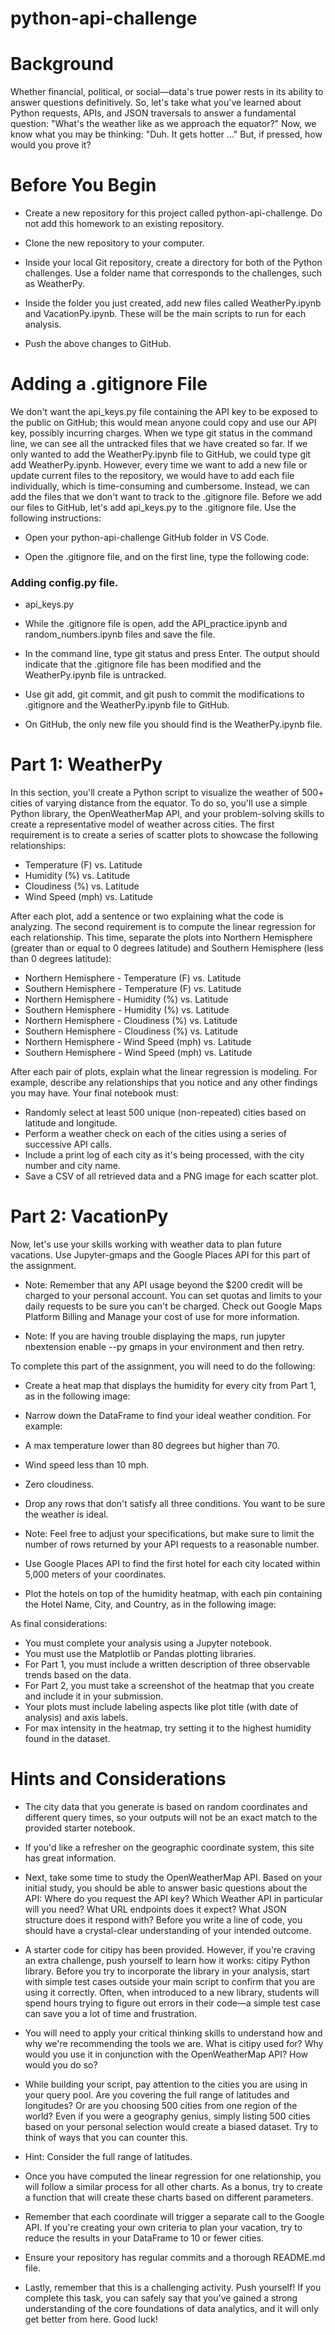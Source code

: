 # python-api-challenge

# Background
Whether financial, political, or social—data's true power rests in its ability to answer questions definitively. So, let's take what you've learned about Python requests, APIs, and JSON traversals to answer a fundamental question: "What's the weather like as we approach the equator?"
Now, we know what you may be thinking: "Duh. It gets hotter ..."
But, if pressed, how would you prove it?

# Before You Begin


- Create a new repository for this project called python-api-challenge. Do not add this homework to an existing repository.


- Clone the new repository to your computer.


- Inside your local Git repository, create a directory for both of the Python challenges. Use a folder name that corresponds to the challenges, such as WeatherPy.


- Inside the folder you just created, add new files called WeatherPy.ipynb and VacationPy.ipynb. These will be the main scripts to run for each analysis.


- Push the above changes to GitHub.



# Adding a .gitignore File
We don't want the api_keys.py file containing the API key to be exposed to the public on GitHub; this would mean anyone could copy and use our API key, possibly incurring charges.
When we type git status in the command line, we can see all the untracked files that we have created so far.
If we only wanted to add the WeatherPy.ipynb file to GitHub, we could type git add WeatherPy.ipynb. However, every time we want to add a new file or update current files to the repository, we would have to add each file individually, which is time-consuming and cumbersome. Instead, we can add the files that we don't want to track to the .gitignore file.
Before we add our files to GitHub, let's add api_keys.py to the .gitignore file. Use the following instructions:


- Open your python-api-challenge GitHub folder in VS Code.


- Open the .gitignore file, and on the first line, type the following code:



### Adding config.py file.
- api_keys.py




- While the .gitignore file is open, add the API_practice.ipynb and random_numbers.ipynb files and save the file.


- In the command line, type git status and press Enter. The output should indicate that the .gitignore file has been modified and the WeatherPy.ipynb file is untracked.


- Use git add, git commit, and git push to commit the modifications to .gitignore and the WeatherPy.ipynb file to GitHub.


- On GitHub, the only new file you should find is the WeatherPy.ipynb file.

# Part 1: WeatherPy
In this section, you'll create a Python script to visualize the weather of 500+ cities of varying distance from the equator. To do so, you'll use a simple Python library, the OpenWeatherMap API, and your problem-solving skills to create a representative model of weather across cities.
The first requirement is to create a series of scatter plots to showcase the following relationships:

- Temperature (F) vs. Latitude
- Humidity (%) vs. Latitude
- Cloudiness (%) vs. Latitude
- Wind Speed (mph) vs. Latitude

After each plot, add a sentence or two explaining what the code is analyzing.
The second requirement is to compute the linear regression for each relationship. This time, separate the plots into Northern Hemisphere (greater than or equal to 0 degrees latitude) and Southern Hemisphere (less than 0 degrees latitude):

- Northern Hemisphere - Temperature (F) vs. Latitude
- Southern Hemisphere - Temperature (F) vs. Latitude
- Northern Hemisphere - Humidity (%) vs. Latitude
- Southern Hemisphere - Humidity (%) vs. Latitude
- Northern Hemisphere - Cloudiness (%) vs. Latitude
- Southern Hemisphere - Cloudiness (%) vs. Latitude
- Northern Hemisphere - Wind Speed (mph) vs. Latitude
- Southern Hemisphere - Wind Speed (mph) vs. Latitude

After each pair of plots, explain what the linear regression is modeling. For example, describe any relationships that you notice and any other findings you may have.
Your final notebook must:

- Randomly select at least 500 unique (non-repeated) cities based on latitude and longitude.
- Perform a weather check on each of the cities using a series of successive API calls.
- Include a print log of each city as it's being processed, with the city number and city name.
- Save a CSV of all retrieved data and a PNG image for each scatter plot.


# Part 2: VacationPy
Now, let's use your skills working with weather data to plan future vacations. Use Jupyter-gmaps and the Google Places API for this part of the assignment.


- Note: Remember that any API usage beyond the $200 credit will be charged to your personal account. You can set quotas and limits to your daily requests to be sure you can't be charged. Check out Google Maps Platform Billing and Manage your cost of use for more information.


- Note: If you are having trouble displaying the maps, run jupyter nbextension enable --py gmaps in your environment and then retry.


To complete this part of the assignment, you will need to do the following:


- Create a heat map that displays the humidity for every city from Part 1, as in the following image:



- Narrow down the DataFrame to find your ideal weather condition. For example:


- A max temperature lower than 80 degrees but higher than 70.


- Wind speed less than 10 mph.


- Zero cloudiness.


- Drop any rows that don't satisfy all three conditions. You want to be sure the weather is ideal.


- Note: Feel free to adjust your specifications, but make sure to limit the number of rows returned by your API requests to a reasonable number.




- Use Google Places API to find the first hotel for each city located within 5,000 meters of your coordinates.


- Plot the hotels on top of the humidity heatmap, with each pin containing the Hotel Name, City, and Country, as in the following image:



As final considerations:

- You must complete your analysis using a Jupyter notebook.
- You must use the Matplotlib or Pandas plotting libraries.
- For Part 1, you must include a written description of three observable trends based on the data.
- For Part 2, you must take a screenshot of the heatmap that you create and include it in your submission.
- Your plots must include labeling aspects like plot title (with date of analysis) and axis labels.
- For max intensity in the heatmap, try setting it to the highest humidity found in the dataset.


# Hints and Considerations


- The city data that you generate is based on random coordinates and different query times, so your outputs will not be an exact match to the provided starter notebook.


- If you'd like a refresher on the geographic coordinate system, this site has great information.


- Next, take some time to study the OpenWeatherMap API. Based on your initial study, you should be able to answer basic questions about the API: Where do you request the API key? Which Weather API in particular will you need? What URL endpoints does it expect? What JSON structure does it respond with? Before you write a line of code, you should have a crystal-clear understanding of your intended outcome.


- A starter code for citipy has been provided. However, if you're craving an extra challenge, push yourself to learn how it works: citipy Python library. Before you try to incorporate the library in your analysis, start with simple test cases outside your main script to confirm that you are using it correctly. Often, when introduced to a new library, students will spend hours trying to figure out errors in their code—a simple test case can save you a lot of time and frustration.


- You will need to apply your critical thinking skills to understand how and why we're recommending the tools we are. What is citipy used for? Why would you use it in conjunction with the OpenWeatherMap API? How would you do so?


- While building your script, pay attention to the cities you are using in your query pool. Are you covering the full range of latitudes and longitudes? Or are you choosing 500 cities from one region of the world? Even if you were a geography genius, simply listing 500 cities based on your personal selection would create a biased dataset. Try to think of ways that you can counter this.


- Hint: Consider the full range of latitudes.



- Once you have computed the linear regression for one relationship, you will follow a similar process for all other charts. As a bonus, try to create a function that will create these charts based on different parameters.


- Remember that each coordinate will trigger a separate call to the Google API. If you're creating your own criteria to plan your vacation, try to reduce the results in your DataFrame to 10 or fewer cities.


- Ensure your repository has regular commits and a thorough README.md file.


- Lastly, remember that this is a challenging activity. Push yourself! If you complete this task, you can safely say that you've gained a strong understanding of the core foundations of data analytics, and it will only get better from here. Good luck!

